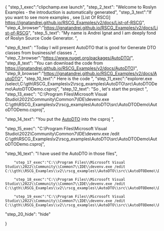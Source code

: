 {
    "step_1_exec":"clipchamp.exe launch",
    "step_2_text": "Welcome to Roslyn Examples - the introduction is automatically generated",
    "step_3_text":"If you want to see more examples , see  [List Of RSCG] https://ignatandrei.github.io/RSCG_Examples/v2/docs/List-of-RSCG",
    "step_4_browser":"https://ignatandrei.github.io/RSCG_Examples/v2/docs/List-of-RSCG",
    "step_5_text": "My name is Andrei Ignat and I am deeply fond of Roslyn Source Code Generator. ",

"step_6_text": "Today I will present AutoDTO  that is good for Generate DTO classes from business/ef classes .",
"step_7_browser":"https://www.nuget.org/packages/AutoDTO/",
"step_8_text": "You can download the code from https://ignatandrei.github.io/RSCG_Examples/v2/docs/AutoDTO)",
"step_9_browser":"https://ignatandrei.github.io/RSCG_Examples/v2/docs/AutoDTO",
"step_10_text":" Here is the code ",
"step_11_exec":"explorer.exe /select,C:\\gth\\RSCG_Examples\\v2\\rscg_examples\\AutoDTO\\src\\AutoDTODemo\\AutoDTODemo.csproj",
"step_12_text": "So , let's start the project ",
"step_13_exec": "C:\\Program Files\\Microsoft Visual Studio\\2022\\Community\\Common7\\IDE\\devenv.exe C:\\gth\\RSCG_Examples\\v2\\rscg_examples\\AutoDTO\\src\\AutoDTODemo\\AutoDTODemo.csproj",

"step_14_text": "You put the  [AutoDTO](https://www.nuget.org/packages/AutoDTO/) into the csproj ",

"step_15_exec": "C:\\Program Files\\Microsoft Visual Studio\\2022\\Community\\Common7\\IDE\\devenv.exe /edit C:\\gth\\RSCG_Examples\\v2\\rscg_examples\\AutoDTO\\src\\AutoDTODemo\\AutoDTODemo.csproj",

"step_16_text": "I have used the AutoDTO in those files",


        "step_17_exec":"C:\\Program Files\\Microsoft Visual Studio\\2022\\Community\\Common7\\IDE\\devenv.exe /edit C:\\gth\\RSCG_Examples\\v2\\rscg_examples\\AutoDTO\\src\\AutoDTODemo\\DepartmentDTO.cs",
    
        "step_18_exec":"C:\\Program Files\\Microsoft Visual Studio\\2022\\Community\\Common7\\IDE\\devenv.exe /edit C:\\gth\\RSCG_Examples\\v2\\rscg_examples\\AutoDTO\\src\\AutoDTODemo\\Department.cs",
    
        "step_19_exec":"C:\\Program Files\\Microsoft Visual Studio\\2022\\Community\\Common7\\IDE\\devenv.exe /edit C:\\gth\\RSCG_Examples\\v2\\rscg_examples\\AutoDTO\\src\\AutoDTODemo\\Program.cs",
    
"step_20_hide": "hide"


}